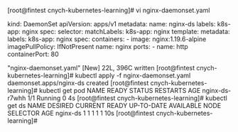 [root@fintest cnych-kubernetes-learning]# vi nginx-daemonset.yaml

kind: DaemonSet
apiVersion: apps/v1
metadata:
  name: nginx-ds
  labels:
    k8s-app: nginx
spec:
  selector:
    matchLabels:
      k8s-app: nginx
  template:
    metadata:
      labels:
        k8s-app: nginx
    spec:
      containers:
      - image: nginx:1.19.6-alpine
        imagePullPolicy: IfNotPresent
        name: nginx
        ports:
        - name: http
          containerPort: 80

"nginx-daemonset.yaml" [New] 22L, 396C written
[root@fintest cnych-kubernetes-learning]# kubectl apply -f nginx-daemonset.yaml 
daemonset.apps/nginx-ds created
[root@fintest cnych-kubernetes-learning]# kubectl get pod
NAME             READY   STATUS    RESTARTS   AGE
nginx-ds-r7whh   1/1     Running   0          4s
[root@fintest cnych-kubernetes-learning]# kubectl get ds
NAME       DESIRED   CURRENT   READY   UP-TO-DATE   AVAILABLE   NODE SELECTOR   AGE
nginx-ds   1         1         1       1            1           <none>          10s
[root@fintest cnych-kubernetes-learning]# 
